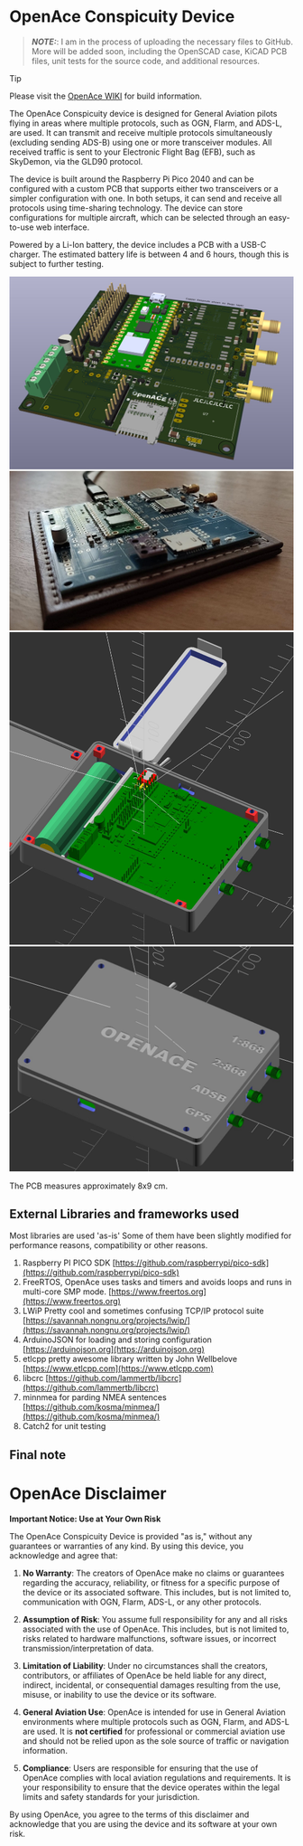 # OpenAce Conspicuity Device

> **_NOTE:_**: 
> I am in the process of uploading the necessary files to GitHub. More will be added soon, including the OpenSCAD case, KiCAD PCB files, unit tests for the source code, and additional resources.

> [!TIP]
> Please visit the [OpenAce WIKI](https://github.com/rvt/OpenAce/wiki) for build information.

The OpenAce Conspicuity device is designed for General Aviation pilots flying in areas where multiple protocols, such as OGN, Flarm, and ADS-L, are used. It can transmit and receive multiple protocols simultaneously (excluding sending ADS-B) using one or more transceiver modules. All received traffic is sent to your Electronic Flight Bag (EFB), such as SkyDemon, via the GLD90 protocol.

The device is built around the Raspberry Pi Pico 2040 and can be configured with a custom PCB that supports either two transceivers or a simpler configuration with one. In both setups, it can send and receive all protocols using time-sharing technology. The device can store configurations for multiple aircraft, which can be selected through an easy-to-use web interface.

Powered by a Li-Ion battery, the device includes a PCB with a USB-C charger. The estimated battery life is between 4 and 6 hours, though this is subject to further testing.

![KiCAD 3D Rendering](doc/img/kicadpcb.jpg)
![Soldered PCB](doc/img/solderedpcb.jpg)
![OpenScad View (Open)](doc/img/openscadopen.jpg)
![OpenScad View (Closed)](doc/img/openscadclosed.jpg)

The PCB measures approximately 8x9 cm.

## External Libraries and frameworks used

Most libraries are used 'as-is' Some of them have been slightly modified for performance reasons, compatibility or 
other reasons.

1. Raspberry PI PICO SDK [https://github.com/raspberrypi/pico-sdk](https://github.com/raspberrypi/pico-sdk)
2. FreeRTOS, OpenAce uses tasks and timers and avoids loops and runs in multi-core SMP mode. [https://www.freertos.org](https://www.freertos.org)
3. LWiP Pretty cool and sometimes confusing TCP/IP protocol suite [https://savannah.nongnu.org/projects/lwip/](https://savannah.nongnu.org/projects/lwip/)
4. ArduinoJSON for loading and storing configuration [https://arduinojson.org](https://arduinojson.org)
5. etlcpp pretty awesome library written by John Wellbelove  [https://www.etlcpp.com](https://www.etlcpp.com)
6. libcrc [https://github.com/lammertb/libcrc](https://github.com/lammertb/libcrc)
7. minnmea for parding NMEA sentences [https://github.com/kosma/minmea/](https://github.com/kosma/minmea/)
8. Catch2 for unit testing


## Final note

# OpenAce Disclaimer

**Important Notice: Use at Your Own Risk**

The OpenAce Conspicuity Device is provided "as is," without any guarantees or warranties of any kind. By using this device, you acknowledge and agree that:

1. **No Warranty**: The creators of OpenAce make no claims or guarantees regarding the accuracy, reliability, or fitness for a specific purpose of the device or its associated software. This includes, but is not limited to, communication with OGN, Flarm, ADS-L, or any other protocols.

2. **Assumption of Risk**: You assume full responsibility for any and all risks associated with the use of OpenAce. This includes, but is not limited to, risks related to hardware malfunctions, software issues, or incorrect transmission/interpretation of data.

3. **Limitation of Liability**: Under no circumstances shall the creators, contributors, or affiliates of OpenAce be held liable for any direct, indirect, incidental, or consequential damages resulting from the use, misuse, or inability to use the device or its software.

4. **General Aviation Use**: OpenAce is intended for use in General Aviation environments where multiple protocols such as OGN, Flarm, and ADS-L are used. It is **not certified** for professional or commercial aviation use and should not be relied upon as the sole source of traffic or navigation information.

5. **Compliance**: Users are responsible for ensuring that the use of OpenAce complies with local aviation regulations and requirements. It is your responsibility to ensure that the device operates within the legal limits and safety standards for your jurisdiction.

By using OpenAce, you agree to the terms of this disclaimer and acknowledge that you are using the device and its software at your own risk.
